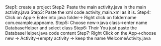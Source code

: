 Step1: create a project
Step2: Paste the main activity.java in the main activity.java
Step3: Paste the xml code activity_main.xml as it is.
Step4: Click on App-> Enter into java folder-> Right click on foldername com.example.appname.
Step5: Choose new->java class->enter name DatabaseHelper and select class
Step6: Their You just paste the DatabaseHelper.java code content
Step7: Right Click on the App->choose new -> Activity->empty activity -> keep the name WelcomeActivity.java